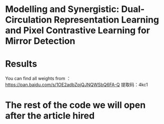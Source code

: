 # Modelling and Synergistic: Dual-Circulation Representation Learning and Pixel Contrastive Learning for Mirror Detection

# Results
You can find all weights from ：https://pan.baidu.com/s/1OE2adbZpjQJNQWSbQ6FA-Q 
提取码：4kc1
# The rest of the code we will open after the article hired

